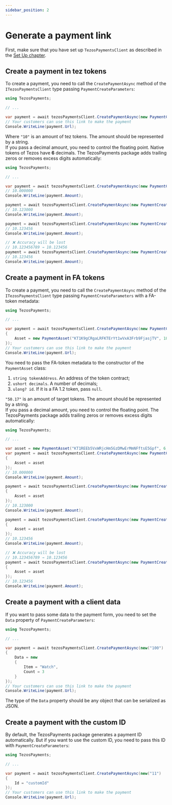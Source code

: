 ```yaml
---
sidebar_position: 2
---
```

# Generate a payment link
First, make sure that you have set up `TezosPaymentsClient` as described in the [Set Up chapter](developers/dotnet-package/set-up.md).

## Create a payment in tez tokens
To create a payment, you need to call the `CreatePaymentAsync` method of the `ITezosPaymentsClient` type passing `PaymentCreateParameters`:

```cs
using TezosPayments;

// ...

var payment = await tezosPaymentsClient.CreatePaymentAsync(new PaymentCreateParameters("10"));
// Your customers can use this link to make the payment
Console.WriteLine(payment.Url);
```

Where `"10"` is an amount of tez tokens. The amount should be represented by a string.  
If you pass a decimal amount, you need to control the floating point. Native tokens of Tezos have **6** decimals. The TezosPayments package adds trailing zeros or removes excess digits automatically:

```cs
using TezosPayments;

// ...

var payment = await tezosPaymentsClient.CreatePaymentAsync(new PaymentCreateParameters("10"));
// 10.000000
Console.WriteLine(payment.Amount);

payment = await tezosPaymentsClient.CreatePaymentAsync(new PaymentCreateParameters("10.123"));
// 10.123000
Console.WriteLine(payment.Amount);

payment = await tezosPaymentsClient.CreatePaymentAsync(new PaymentCreateParameters("10.123456"));
// 10.123456
Console.WriteLine(payment.Amount);

// ❌ Accuracy will be lost
// 10.123456789 → 10.123456
payment = await tezosPaymentsClient.CreatePaymentAsync(new PaymentCreateParameters("10.123456789"));
// 10.123456
Console.WriteLine(payment.Amount);
```

## Create a payment in FA tokens
To create a payment, you need to call the `CreatePaymentAsync` method of the `ITezosPaymentsClient` type passing `PaymentCreateParameters` with a FA-token metadata:

```cs {7}
using TezosPayments;

// ...

var payment = await tezosPaymentsClient.CreatePaymentAsync(new PaymentCreateParameters("50.17")
{
    Asset = new PaymentAsset("KT1K9gCRgaLRFKTErYt1wVxA3Frb9FjasjTV", 18, null)
});
// Your customers can use this link to make the payment
Console.WriteLine(payment.Url);
```

You need to pass the FA-token metadata to the constructor of the `PaymentAsset` class:
1. `string tokenAddress`. An address of the token contract;
2. `ushort decimals`. A number of decimals;
3. `ulong? id`. If it is a FA 1.2 token, pass `null`.

`"50.17"` is an amount of target tokens. The amount should be represented by a string.  
If you pass a decimal amount, you need to control the floating point. The TezosPayments package adds trailing zeros or removes excess digits automatically:

```cs
using TezosPayments;

// ...

var asset = new PaymentAsset("KT1REEb5VxWRjcHm5GzDMwErMmNFftsE5Gpf", 6, 0);
var payment = await tezosPaymentsClient.CreatePaymentAsync(new PaymentCreateParameters("10")
{
    Asset = asset
});
// 10.000000
Console.WriteLine(payment.Amount);

payment = await tezosPaymentsClient.CreatePaymentAsync(new PaymentCreateParameters("10.123")
{
    Asset = asset
});
// 10.123000
Console.WriteLine(payment.Amount);

payment = await tezosPaymentsClient.CreatePaymentAsync(new PaymentCreateParameters("10.123456")
{
    Asset = asset
});
// 10.123456
Console.WriteLine(payment.Amount);

// ❌ Accuracy will be lost
// 10.123456789 → 10.123456
payment = await tezosPaymentsClient.CreatePaymentAsync(new PaymentCreateParameters("10.123456789")
{
    Asset = asset
});
// 10.123456
Console.WriteLine(payment.Amount);
```

## Create a payment with a client data
If you want to pass some data to the payment form, you need to set the `Data` property of `PaymentCreateParameters`:

```cs {7-11}
using TezosPayments;

// ...

var payment = await tezosPaymentsClient.CreatePaymentAsync(new("100")
{
    Data = new
    {
        Item = "Watch",
        Count = 3
    }
});
// Your customers can use this link to make the payment
Console.WriteLine(payment.Url);
```

The type of the `Data` property should be any object that can be serialized as JSON.

## Create a payment with the custom ID
By default, the TezosPayments package generates a payment ID automatically. But if you want to use the custom ID, you need to pass this ID with `PaymentCreateParameters`:

```cs {7}
using TezosPayments;

// ...

var payment = await tezosPaymentsClient.CreatePaymentAsync(new("11")
{
    Id = "customId"
});
// Your customers can use this link to make the payment
Console.WriteLine(payment.Url);
```
